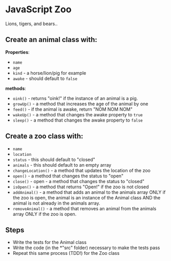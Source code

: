 # JavaScript Zoo

Lions, tigers, and bears..

## Create an animal class with:

**Properties**:

- `name`
- `age`
- `kind` - a horse/lion/pig for example
- `awake` - should default to `false`

**methods**:

- `oink()` - returns "oink!" if the instance of an animal is a pig.
- `growUp()` - a method that increases the age of the animal by one
- `feed()` - if the animal is awake, return "NOM NOM NOM"
- `wakeUp()` - a method that changes the awake property to `true`
- `sleep()` - a method that changes the awake property to `false`

## Create a zoo class with:

- `name`
- `location`
- `status` - this should default to "closed"
- `animals` - this should default to an empty array
- `changeLocation()` - a method that updates the location of the zoo
- `open()` - a method that changes the status to "open"
- `close()` - open - a method that changes the status to "closed"
- `isOpen()` - a method that returns "Open!" if the zoo is not closed
- `addAnimal()` - a method that adds an animal to the animals array ONLY if the zoo is open, the animal is an instance of the Animal class AND the animal is not already in the animals array.
- `removeAnimal()` - a method that removes an animal from the animals array ONLY if the zoo is open.


## Steps

- Write the tests for the Animal class
- Write the code (in the *"src" folder) necessary to make the tests pass
- Repeat this same process (TDD!) for the Zoo class
